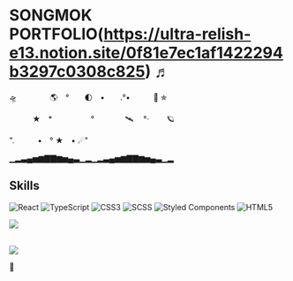 # SONGMOK PORTFOLIO(https://ultra-relish-e13.notion.site/0f81e7ec1af1422294b3297c0308c825) ♬

🛸　　　 　🌎　°　　🌓　•　　.°•　　　🚀 ✯

　　　★　*　　　　　°　　　　🛰 　°·　　   🪐

".　　　•　° ★　•  ☄"

▁▂▃▄▅▆▇▇▆▅▄▃▁▂▁▂▃▄▅▆▇▇▆▅▄▃▁▂
## Skills

![React](https://img.shields.io/badge/-React-61DAFB?style=flat-square&logo=react&logoColor=white)
![TypeScript](https://img.shields.io/badge/-TypeScript-007ACC?style=flat-square&logo=typescript&logoColor=white)
![CSS3](https://img.shields.io/badge/-CSS3-1572B6?style=flat-square&logo=css3&logoColor=white)
![SCSS](https://img.shields.io/badge/-SCSS-CC6699?style=flat-square&logo=sass&logoColor=white)
![Styled Components](https://img.shields.io/badge/-Styled_Components-DB7093?style=flat-square&logo=styled-components&logoColor=white)
![HTML5](https://img.shields.io/badge/-HTML5-E34F26?style=flat-square&logo=html5&logoColor=white)

<img src="https://github-readme-stats.vercel.app/api/top-langs/?username=songmok&layout=compact"><br><br>

<img src="https://github-readme-stats.vercel.app/api?username=songmok&show_icons=true">


🦄





